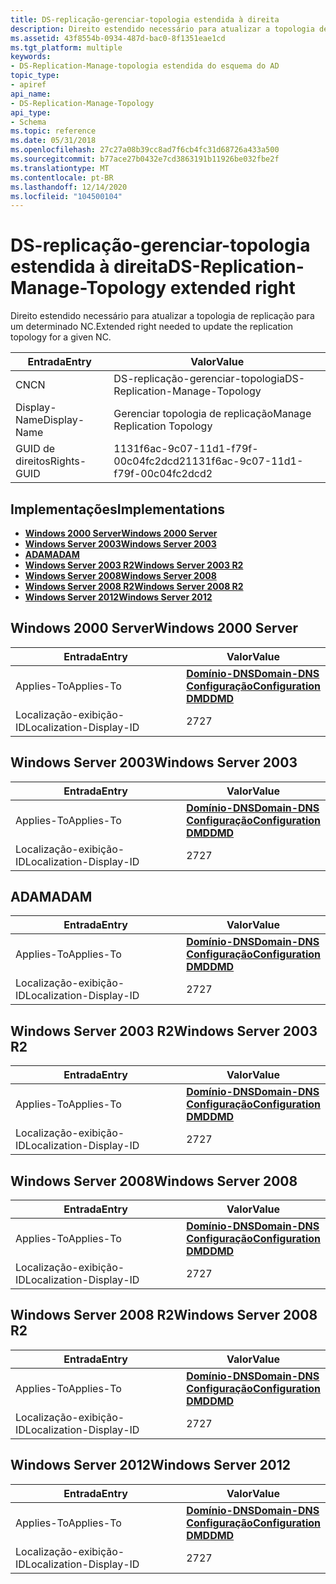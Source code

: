 ```yaml
---
title: DS-replicação-gerenciar-topologia estendida à direita
description: Direito estendido necessário para atualizar a topologia de replicação para um determinado NC.
ms.assetid: 43f8554b-0934-487d-bac0-8f1351eae1cd
ms.tgt_platform: multiple
keywords:
- DS-Replication-Manage-topologia estendida do esquema do AD
topic_type:
- apiref
api_name:
- DS-Replication-Manage-Topology
api_type:
- Schema
ms.topic: reference
ms.date: 05/31/2018
ms.openlocfilehash: 27c27a08b39cc8ad7f6cb4fc31d68726a433a500
ms.sourcegitcommit: b77ace27b0432e7cd3863191b11926be032fbe2f
ms.translationtype: MT
ms.contentlocale: pt-BR
ms.lasthandoff: 12/14/2020
ms.locfileid: "104500104"
---
```

# <a name="ds-replication-manage-topology-extended-right"></a><span data-ttu-id="1cc77-104">DS-replicação-gerenciar-topologia estendida à direita</span><span class="sxs-lookup"><span data-stu-id="1cc77-104">DS-Replication-Manage-Topology extended right</span></span>

<span data-ttu-id="1cc77-105">Direito estendido necessário para atualizar a topologia de replicação para um determinado NC.</span><span class="sxs-lookup"><span data-stu-id="1cc77-105">Extended right needed to update the replication topology for a given NC.</span></span>



| <span data-ttu-id="1cc77-106">Entrada</span><span class="sxs-lookup"><span data-stu-id="1cc77-106">Entry</span></span> | <span data-ttu-id="1cc77-107">Valor</span><span class="sxs-lookup"><span data-stu-id="1cc77-107">Value</span></span> |
|--------------|--------------------------------------|
| <span data-ttu-id="1cc77-108">CN</span><span class="sxs-lookup"><span data-stu-id="1cc77-108">CN</span></span>           | <span data-ttu-id="1cc77-109">DS-replicação-gerenciar-topologia</span><span class="sxs-lookup"><span data-stu-id="1cc77-109">DS-Replication-Manage-Topology</span></span>       |
| <span data-ttu-id="1cc77-110">Display-Name</span><span class="sxs-lookup"><span data-stu-id="1cc77-110">Display-Name</span></span> | <span data-ttu-id="1cc77-111">Gerenciar topologia de replicação</span><span class="sxs-lookup"><span data-stu-id="1cc77-111">Manage Replication Topology</span></span>          |
| <span data-ttu-id="1cc77-112">GUID de direitos</span><span class="sxs-lookup"><span data-stu-id="1cc77-112">Rights-GUID</span></span>  | <span data-ttu-id="1cc77-113">1131f6ac-9c07-11d1-f79f-00c04fc2dcd2</span><span class="sxs-lookup"><span data-stu-id="1cc77-113">1131f6ac-9c07-11d1-f79f-00c04fc2dcd2</span></span> |



## <a name="implementations"></a><span data-ttu-id="1cc77-114">Implementações</span><span class="sxs-lookup"><span data-stu-id="1cc77-114">Implementations</span></span>

-   [<span data-ttu-id="1cc77-115">**Windows 2000 Server**</span><span class="sxs-lookup"><span data-stu-id="1cc77-115">**Windows 2000 Server**</span></span>](#windows-2000-server)
-   [<span data-ttu-id="1cc77-116">**Windows Server 2003**</span><span class="sxs-lookup"><span data-stu-id="1cc77-116">**Windows Server 2003**</span></span>](#windows-server-2003)
-   [<span data-ttu-id="1cc77-117">**ADAM**</span><span class="sxs-lookup"><span data-stu-id="1cc77-117">**ADAM**</span></span>](#adam)
-   [<span data-ttu-id="1cc77-118">**Windows Server 2003 R2**</span><span class="sxs-lookup"><span data-stu-id="1cc77-118">**Windows Server 2003 R2**</span></span>](#windows-server-2003-r2)
-   [<span data-ttu-id="1cc77-119">**Windows Server 2008**</span><span class="sxs-lookup"><span data-stu-id="1cc77-119">**Windows Server 2008**</span></span>](#windows-server-2008)
-   [<span data-ttu-id="1cc77-120">**Windows Server 2008 R2**</span><span class="sxs-lookup"><span data-stu-id="1cc77-120">**Windows Server 2008 R2**</span></span>](#windows-server-2008-r2)
-   [<span data-ttu-id="1cc77-121">**Windows Server 2012**</span><span class="sxs-lookup"><span data-stu-id="1cc77-121">**Windows Server 2012**</span></span>](#windows-server-2012)

## <a name="windows-2000-server"></a><span data-ttu-id="1cc77-122">Windows 2000 Server</span><span class="sxs-lookup"><span data-stu-id="1cc77-122">Windows 2000 Server</span></span>



| <span data-ttu-id="1cc77-123">Entrada</span><span class="sxs-lookup"><span data-stu-id="1cc77-123">Entry</span></span> | <span data-ttu-id="1cc77-124">Valor</span><span class="sxs-lookup"><span data-stu-id="1cc77-124">Value</span></span> |
|-------------------------|----------------------------------------------------------------------------------------------------------------------------------|
| <span data-ttu-id="1cc77-125">Applies-To</span><span class="sxs-lookup"><span data-stu-id="1cc77-125">Applies-To</span></span>              | [<span data-ttu-id="1cc77-126">**Domínio-DNS**</span><span class="sxs-lookup"><span data-stu-id="1cc77-126">**Domain-DNS**</span></span>](c-domaindns.md)<br/> [<span data-ttu-id="1cc77-127">**Configuração**</span><span class="sxs-lookup"><span data-stu-id="1cc77-127">**Configuration**</span></span>](c-configuration.md)<br/> [<span data-ttu-id="1cc77-128">**DMD**</span><span class="sxs-lookup"><span data-stu-id="1cc77-128">**DMD**</span></span>](c-dmd.md)<br/> |
| <span data-ttu-id="1cc77-129">Localização-exibição-ID</span><span class="sxs-lookup"><span data-stu-id="1cc77-129">Localization-Display-ID</span></span> | <span data-ttu-id="1cc77-130">27</span><span class="sxs-lookup"><span data-stu-id="1cc77-130">27</span></span>                                                                                                                               |



## <a name="windows-server-2003"></a><span data-ttu-id="1cc77-131">Windows Server 2003</span><span class="sxs-lookup"><span data-stu-id="1cc77-131">Windows Server 2003</span></span>



| <span data-ttu-id="1cc77-132">Entrada</span><span class="sxs-lookup"><span data-stu-id="1cc77-132">Entry</span></span> | <span data-ttu-id="1cc77-133">Valor</span><span class="sxs-lookup"><span data-stu-id="1cc77-133">Value</span></span> |
|-------------------------|----------------------------------------------------------------------------------------------------------------------------------|
| <span data-ttu-id="1cc77-134">Applies-To</span><span class="sxs-lookup"><span data-stu-id="1cc77-134">Applies-To</span></span>              | [<span data-ttu-id="1cc77-135">**Domínio-DNS**</span><span class="sxs-lookup"><span data-stu-id="1cc77-135">**Domain-DNS**</span></span>](c-domaindns.md)<br/> [<span data-ttu-id="1cc77-136">**Configuração**</span><span class="sxs-lookup"><span data-stu-id="1cc77-136">**Configuration**</span></span>](c-configuration.md)<br/> [<span data-ttu-id="1cc77-137">**DMD**</span><span class="sxs-lookup"><span data-stu-id="1cc77-137">**DMD**</span></span>](c-dmd.md)<br/> |
| <span data-ttu-id="1cc77-138">Localização-exibição-ID</span><span class="sxs-lookup"><span data-stu-id="1cc77-138">Localization-Display-ID</span></span> | <span data-ttu-id="1cc77-139">27</span><span class="sxs-lookup"><span data-stu-id="1cc77-139">27</span></span>                                                                                                                               |



## <a name="adam"></a><span data-ttu-id="1cc77-140">ADAM</span><span class="sxs-lookup"><span data-stu-id="1cc77-140">ADAM</span></span>



| <span data-ttu-id="1cc77-141">Entrada</span><span class="sxs-lookup"><span data-stu-id="1cc77-141">Entry</span></span> | <span data-ttu-id="1cc77-142">Valor</span><span class="sxs-lookup"><span data-stu-id="1cc77-142">Value</span></span> |
|-------------------------|----------------------------------------------------------------------------------------------------------------------------------|
| <span data-ttu-id="1cc77-143">Applies-To</span><span class="sxs-lookup"><span data-stu-id="1cc77-143">Applies-To</span></span>              | [<span data-ttu-id="1cc77-144">**Domínio-DNS**</span><span class="sxs-lookup"><span data-stu-id="1cc77-144">**Domain-DNS**</span></span>](c-domaindns.md)<br/> [<span data-ttu-id="1cc77-145">**Configuração**</span><span class="sxs-lookup"><span data-stu-id="1cc77-145">**Configuration**</span></span>](c-configuration.md)<br/> [<span data-ttu-id="1cc77-146">**DMD**</span><span class="sxs-lookup"><span data-stu-id="1cc77-146">**DMD**</span></span>](c-dmd.md)<br/> |
| <span data-ttu-id="1cc77-147">Localização-exibição-ID</span><span class="sxs-lookup"><span data-stu-id="1cc77-147">Localization-Display-ID</span></span> | <span data-ttu-id="1cc77-148">27</span><span class="sxs-lookup"><span data-stu-id="1cc77-148">27</span></span>                                                                                                                               |



## <a name="windows-server-2003-r2"></a><span data-ttu-id="1cc77-149">Windows Server 2003 R2</span><span class="sxs-lookup"><span data-stu-id="1cc77-149">Windows Server 2003 R2</span></span>



| <span data-ttu-id="1cc77-150">Entrada</span><span class="sxs-lookup"><span data-stu-id="1cc77-150">Entry</span></span> | <span data-ttu-id="1cc77-151">Valor</span><span class="sxs-lookup"><span data-stu-id="1cc77-151">Value</span></span> |
|-------------------------|----------------------------------------------------------------------------------------------------------------------------------|
| <span data-ttu-id="1cc77-152">Applies-To</span><span class="sxs-lookup"><span data-stu-id="1cc77-152">Applies-To</span></span>              | [<span data-ttu-id="1cc77-153">**Domínio-DNS**</span><span class="sxs-lookup"><span data-stu-id="1cc77-153">**Domain-DNS**</span></span>](c-domaindns.md)<br/> [<span data-ttu-id="1cc77-154">**Configuração**</span><span class="sxs-lookup"><span data-stu-id="1cc77-154">**Configuration**</span></span>](c-configuration.md)<br/> [<span data-ttu-id="1cc77-155">**DMD**</span><span class="sxs-lookup"><span data-stu-id="1cc77-155">**DMD**</span></span>](c-dmd.md)<br/> |
| <span data-ttu-id="1cc77-156">Localização-exibição-ID</span><span class="sxs-lookup"><span data-stu-id="1cc77-156">Localization-Display-ID</span></span> | <span data-ttu-id="1cc77-157">27</span><span class="sxs-lookup"><span data-stu-id="1cc77-157">27</span></span>                                                                                                                               |



## <a name="windows-server-2008"></a><span data-ttu-id="1cc77-158">Windows Server 2008</span><span class="sxs-lookup"><span data-stu-id="1cc77-158">Windows Server 2008</span></span>



| <span data-ttu-id="1cc77-159">Entrada</span><span class="sxs-lookup"><span data-stu-id="1cc77-159">Entry</span></span> | <span data-ttu-id="1cc77-160">Valor</span><span class="sxs-lookup"><span data-stu-id="1cc77-160">Value</span></span> |
|-------------------------|----------------------------------------------------------------------------------------------------------------------------------|
| <span data-ttu-id="1cc77-161">Applies-To</span><span class="sxs-lookup"><span data-stu-id="1cc77-161">Applies-To</span></span>              | [<span data-ttu-id="1cc77-162">**Domínio-DNS**</span><span class="sxs-lookup"><span data-stu-id="1cc77-162">**Domain-DNS**</span></span>](c-domaindns.md)<br/> [<span data-ttu-id="1cc77-163">**Configuração**</span><span class="sxs-lookup"><span data-stu-id="1cc77-163">**Configuration**</span></span>](c-configuration.md)<br/> [<span data-ttu-id="1cc77-164">**DMD**</span><span class="sxs-lookup"><span data-stu-id="1cc77-164">**DMD**</span></span>](c-dmd.md)<br/> |
| <span data-ttu-id="1cc77-165">Localização-exibição-ID</span><span class="sxs-lookup"><span data-stu-id="1cc77-165">Localization-Display-ID</span></span> | <span data-ttu-id="1cc77-166">27</span><span class="sxs-lookup"><span data-stu-id="1cc77-166">27</span></span>                                                                                                                               |



## <a name="windows-server-2008-r2"></a><span data-ttu-id="1cc77-167">Windows Server 2008 R2</span><span class="sxs-lookup"><span data-stu-id="1cc77-167">Windows Server 2008 R2</span></span>



| <span data-ttu-id="1cc77-168">Entrada</span><span class="sxs-lookup"><span data-stu-id="1cc77-168">Entry</span></span> | <span data-ttu-id="1cc77-169">Valor</span><span class="sxs-lookup"><span data-stu-id="1cc77-169">Value</span></span> |
|-------------------------|----------------------------------------------------------------------------------------------------------------------------------|
| <span data-ttu-id="1cc77-170">Applies-To</span><span class="sxs-lookup"><span data-stu-id="1cc77-170">Applies-To</span></span>              | [<span data-ttu-id="1cc77-171">**Domínio-DNS**</span><span class="sxs-lookup"><span data-stu-id="1cc77-171">**Domain-DNS**</span></span>](c-domaindns.md)<br/> [<span data-ttu-id="1cc77-172">**Configuração**</span><span class="sxs-lookup"><span data-stu-id="1cc77-172">**Configuration**</span></span>](c-configuration.md)<br/> [<span data-ttu-id="1cc77-173">**DMD**</span><span class="sxs-lookup"><span data-stu-id="1cc77-173">**DMD**</span></span>](c-dmd.md)<br/> |
| <span data-ttu-id="1cc77-174">Localização-exibição-ID</span><span class="sxs-lookup"><span data-stu-id="1cc77-174">Localization-Display-ID</span></span> | <span data-ttu-id="1cc77-175">27</span><span class="sxs-lookup"><span data-stu-id="1cc77-175">27</span></span>                                                                                                                               |



## <a name="windows-server-2012"></a><span data-ttu-id="1cc77-176">Windows Server 2012</span><span class="sxs-lookup"><span data-stu-id="1cc77-176">Windows Server 2012</span></span>



| <span data-ttu-id="1cc77-177">Entrada</span><span class="sxs-lookup"><span data-stu-id="1cc77-177">Entry</span></span> | <span data-ttu-id="1cc77-178">Valor</span><span class="sxs-lookup"><span data-stu-id="1cc77-178">Value</span></span> |
|-------------------------|----------------------------------------------------------------------------------------------------------------------------------|
| <span data-ttu-id="1cc77-179">Applies-To</span><span class="sxs-lookup"><span data-stu-id="1cc77-179">Applies-To</span></span>              | [<span data-ttu-id="1cc77-180">**Domínio-DNS**</span><span class="sxs-lookup"><span data-stu-id="1cc77-180">**Domain-DNS**</span></span>](c-domaindns.md)<br/> [<span data-ttu-id="1cc77-181">**Configuração**</span><span class="sxs-lookup"><span data-stu-id="1cc77-181">**Configuration**</span></span>](c-configuration.md)<br/> [<span data-ttu-id="1cc77-182">**DMD**</span><span class="sxs-lookup"><span data-stu-id="1cc77-182">**DMD**</span></span>](c-dmd.md)<br/> |
| <span data-ttu-id="1cc77-183">Localização-exibição-ID</span><span class="sxs-lookup"><span data-stu-id="1cc77-183">Localization-Display-ID</span></span> | <span data-ttu-id="1cc77-184">27</span><span class="sxs-lookup"><span data-stu-id="1cc77-184">27</span></span>                                                                                                                               |



 

 





